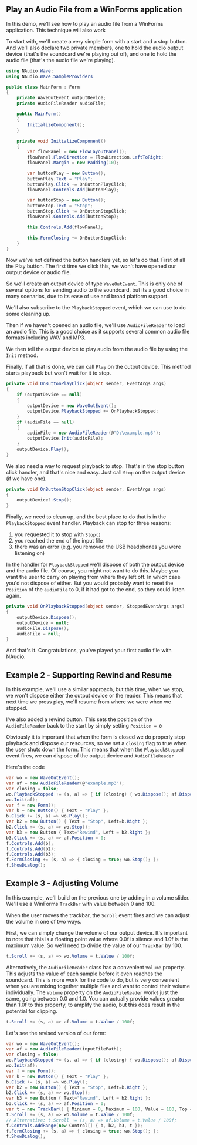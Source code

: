 ## Play an Audio File from a WinForms application

In this demo, we'll see how to play an audio file from a WinForms application. This technique will also work

To start with, we'll create a very simple form with a start and a stop button. And we'll also declare two private members, one to hold the audio output device (that's the soundcard we're playing out of), and one to hold the audio file (that's the audio file we're playing).

```c#
using NAudio.Wave;
using NAudio.Wave.SampleProviders

public class MainForm : Form
{
    private WaveOutEvent outputDevice;
    private AudioFileReader audioFile;

    public MainForm()
    {
        InitializeComponent();
    }

    private void InitializeComponent()
    {
        var flowPanel = new FlowLayoutPanel();
        flowPanel.FlowDirection = FlowDirection.LeftToRight;
        flowPanel.Margin = new Padding(10);

        var buttonPlay = new Button();
        buttonPlay.Text = "Play";
        buttonPlay.Click += OnButtonPlayClick;
        flowPanel.Controls.Add(buttonPlay);

        var buttonStop = new Button();
        buttonStop.Text = "Stop";
        buttonStop.Click += OnButtonStopClick;
        flowPanel.Controls.Add(buttonStop);

        this.Controls.Add(flowPanel);

        this.FormClosing += OnButtonStopClick;
    }
}
```

Now we've not defined the button handlers yet, so let's do that. First of all the Play button. The first time we click this, we won't have opened our output device or audio file.

So we'll create an output device of type `WaveOutEvent`. This is only one of several options for sending audio to the soundcard, but its a good choice in many scenarios, due to its ease of use and broad platform support.

We'll also subscribe to the `PlaybackStopped` event, which we can use to do some cleaning up.

Then if we haven't opened an audio file, we'll use `AudioFileReader` to load an audio file. This is a good choice as it supports several common audio file formats including WAV and MP3.

We then tell the output device to play audio from the audio file by using the `Init` method. 

Finally, if all that is done, we can call `Play` on the output device. This method starts playback but won't wait for it to stop.

```c#
private void OnButtonPlayClick(object sender, EventArgs args)
{
    if (outputDevice == null)
    {
        outputDevice = new WaveOutEvent();
        outputDevice.PlaybackStopped += OnPlaybackStopped;
    }
    if (audioFile == null)
    {
        audioFile = new AudioFileReader(@"D:\example.mp3");
        outputDevice.Init(audioFile);
    }
    outputDevice.Play();
}
```

We also need a way to request playback to stop. That's in the stop button click handler, and that's nice and easy. Just call `Stop` on the output device (if we have one).

```c#
private void OnButtonStopClick(object sender, EventArgs args)
{
    outputDevice?.Stop();
}
```

Finally, we need to clean up, and the best place to do that is in the `PlaybackStopped` event handler. Playback can stop for three reasons: 

1. you requested it to stop with `Stop()`
2. you reached the end of the input file
3. there was an error (e.g. you removed the USB headphones you were listening on)

In the handler for `PlaybackStopped` we'll dispose of both the output device and the audio file. Of course, you might not want to do this. Maybe you want the user to carry on playing from where they left off. In which case you'd not dispose of either. But you would probably want to reset the `Position` of the `audioFile` to 0, if it had got to the end, so they could listen again.

```c#
private void OnPlaybackStopped(object sender, StoppedEventArgs args)
{
    outputDevice.Dispose();
    outputDevice = null;
    audioFile.Dispose();
    audioFile = null;
}
```

And that's it. Congratulations, you've played your first audio file with NAudio.

## Example 2 - Supporting Rewind and Resume

In this example, we'll use a similar approach, but this time, when we stop, we won't dispose either the output device or the reader. This means that next time we press play, we'll resume from where we were when we stopped.

I've also added a rewind button. This sets the position of the `AudioFileReader` back to the start by simply setting `Position = 0` 

Obviously it is important that when the form is closed we do properly stop playback and dispose our resources, so we set a `closing` flag to true when the user shuts down the form. This means that when the `PlaybackStopped` event fires, we can dispose of the output device and `AudioFileReader`

Here's the code

```c#
var wo = new WaveOutEvent();
var af = new AudioFileReader(@"example.mp3");
var closing = false;
wo.PlaybackStopped += (s, a) => { if (closing) { wo.Dispose(); af.Dispose(); } };
wo.Init(af);
var f = new Form();
var b = new Button() { Text = "Play" };
b.Click += (s, a) => wo.Play();
var b2 = new Button() { Text = "Stop", Left=b.Right };
b2.Click += (s, a) => wo.Stop();
var b3 = new Button { Text="Rewind", Left = b2.Right };
b3.Click += (s, a) => af.Position = 0;
f.Controls.Add(b);
f.Controls.Add(b2);
f.Controls.Add(b3);
f.FormClosing += (s, a) => { closing = true; wo.Stop(); };
f.ShowDialog();
```

## Example 3 - Adjusting Volume

In this example, we'll build on the previous one by adding in a volume slider. We'll use a WinForms `TrackBar` with value between 0 and 100. 

When the user moves the trackbar, the `Scroll` event fires and we can adjust the volume in one of two ways.

First, we can simply change the volume of our output device. It's important to note that this is a floating point value where 0.0f is silence and 1.0f is the maximum value. So we'll need to divide the value of our `TrackBar` by 100.

```c#
t.Scroll += (s, a) => wo.Volume = t.Value / 100f;
```

Alternatively, the `AudioFileReader` class has a convenient `Volume` property. This adjusts the value of each sample before it even reaches the soundcard. This is more work for the code to do, but is very convenient when you are mixing together multiple files and want to control their volume individually. The `Volume` property on the `AudioFileReader` works just the same, going between 0.0 and 1.0. You can actually provide values greater than 1.0f to this property, to amplify the audio, but this does result in the potential for clipping.

```c#
t.Scroll += (s, a) => af.Volume = t.Value / 100f;
```

Let's see the revised version of our form:

```c#
var wo = new WaveOutEvent();
var af = new AudioFileReader(inputFilePath);
var closing = false;
wo.PlaybackStopped += (s, a) => { if (closing) { wo.Dispose(); af.Dispose(); } };
wo.Init(af);
var f = new Form();
var b = new Button() { Text = "Play" };
b.Click += (s, a) => wo.Play();
var b2 = new Button() { Text = "Stop", Left=b.Right };
b2.Click += (s, a) => wo.Stop();
var b3 = new Button { Text="Rewind", Left = b2.Right };
b3.Click += (s, a) => af.Position = 0;
var t = new TrackBar() { Minimum = 0, Maximum = 100, Value = 100, Top = b.Bottom, TickFrequency = 10 };
t.Scroll += (s, a) => wo.Volume = t.Value / 100f;
// Alternative: t.Scroll += (s, a) => af.Volume = t.Value / 100f;
f.Controls.AddRange(new Control[] { b, b2, b3, t });
f.FormClosing += (s, a) => { closing = true; wo.Stop(); };
f.ShowDialog();
```
